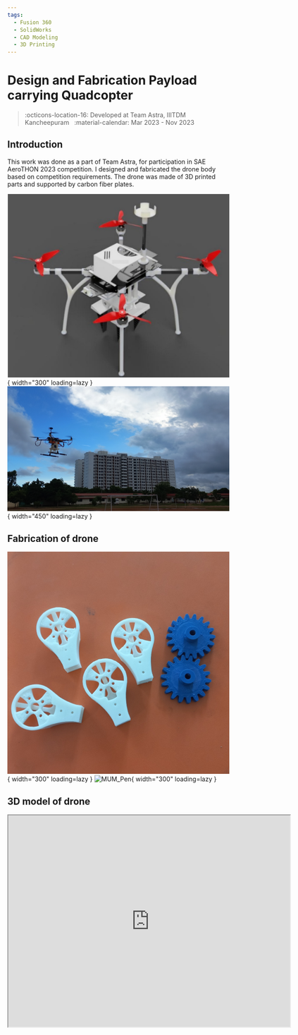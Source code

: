 ```yaml
---
tags:
  - Fusion 360
  - SolidWorks
  - CAD Modeling
  - 3D Printing
---
```

# Design and Fabrication Payload carrying Quadcopter
> :octicons-location-16: Developed at Team Astra, IIITDM Kancheepuram &nbsp;
> :material-calendar: Mar 2023 - Nov 2023 &nbsp;

## Introduction
This work was done as a part of Team Astra, for participation in SAE AeroTHON 2023 competition. I designed and fabricated the drone body based on competition requirements. The drone was made of 3D printed parts and supported by carbon fiber plates.

![MUM_Pen](drone.png){ width="300" loading=lazy } ![MUM_Pen](drone1.jpg){ width="450" loading=lazy }

## Fabrication of drone

![MUM_Pen](parts.jpg){ width="300" loading=lazy } ![MUM_Pen](print.gif){ width="300" loading=lazy }

## 3D model of drone

<iframe src="https://iiitdm670.autodesk360.com/shares/public/SH30dd5QT870c25f12fca019d910d82a4efd?mode=embed" width="640" height="480" allowfullscreen="true" webkitallowfullscreen="true" mozallowfullscreen="true"  frameborder="1"></iframe>